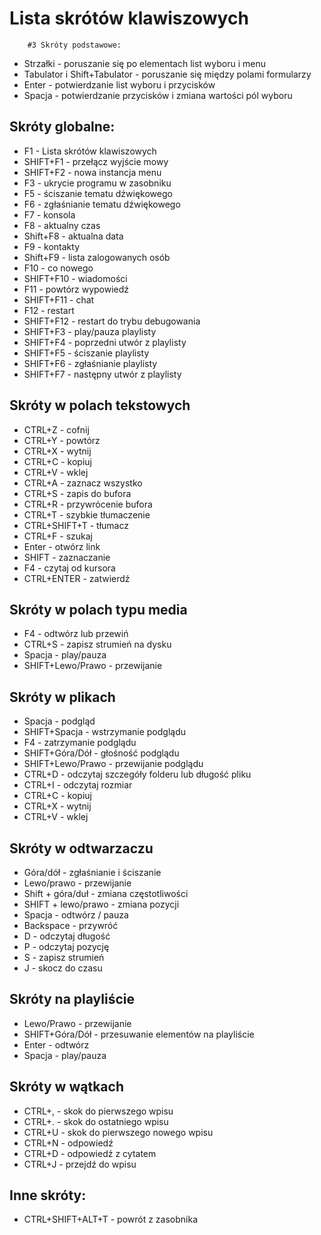 # Lista skrótów klawiszowych
        
        #3 Skróty podstawowe:
* Strzałki - poruszanie się po elementach list wyboru i menu
* Tabulator i Shift+Tabulator - poruszanie się między polami formularzy
* Enter - potwierdzanie list wyboru i przycisków
* Spacja - potwierdzanie przycisków i zmiana wartości pól wyboru

## Skróty globalne:
* F1 - Lista skrótów klawiszowych
* SHIFT+F1 - przełącz wyjście mowy
* SHIFT+F2 - nowa instancja menu
* F3 - ukrycie programu w zasobniku
* F5 - ściszanie tematu dźwiękowego
* F6 - zgłaśnianie tematu dźwiękowego
* F7 - konsola
* F8 - aktualny czas
* Shift+F8 - aktualna data
* F9 - kontakty
* Shift+F9 - lista zalogowanych osób
* F10 - co nowego
* SHIFT+F10 - wiadomości
* F11 - powtórz wypowiedź
* SHIFT+F11 - chat
* F12 - restart
* SHIFT+F12 - restart do trybu debugowania
* SHIFT+F3 - play/pauza playlisty
* SHIFT+F4 - poprzedni utwór z playlisty
* SHIFT+F5 - ściszanie playlisty
* SHIFT+F6 - zgłaśnianie playlisty
* SHIFT+F7 - następny utwór z playlisty

## Skróty w polach tekstowych
* CTRL+Z - cofnij
* CTRL+Y - powtórz
* CTRL+X - wytnij
* CTRL+C - kopiuj
* CTRL+V - wklej
* CTRL+A - zaznacz wszystko
* CTRL+S - zapis do bufora
* CTRL+R - przywrócenie bufora
* CTRL+T - szybkie tłumaczenie
* CTRL+SHIFT+T - tłumacz
* CTRL+F - szukaj
* Enter - otwórz link
* SHIFT - zaznaczanie
* F4 - czytaj od kursora
* CTRL+ENTER - zatwierdź

## Skróty w polach typu media
* F4 - odtwórz lub przewiń
* CTRL+S - zapisz strumień na dysku
* Spacja - play/pauza
* SHIFT+Lewo/Prawo - przewijanie

## Skróty w plikach
* Spacja - podgląd
* SHIFT+Spacja - wstrzymanie podglądu
* F4 - zatrzymanie podglądu
* SHIFT+Góra/Dół - głośność podglądu
* SHIFT+Lewo/Prawo - przewijanie podglądu
* CTRL+D - odczytaj szczegóły folderu lub długość pliku
* CTRL+I - odczytaj rozmiar
* CTRL+C - kopiuj
* CTRL+X - wytnij
* CTRL+V - wklej

## Skróty w odtwarzaczu
* Góra/dół - zgłaśnianie i ściszanie
* Lewo/prawo - przewijanie
* Shift + góra/duł - zmiana częstotliwości
* SHIFT + lewo/prawo - zmiana pozycji
* Spacja - odtwórz / pauza
* Backspace - przywróć
* D - odczytaj długość
* P - odczytaj pozycję
* S - zapisz strumień
* J - skocz do czasu

## Skróty na playliście
* Lewo/Prawo - przewijanie
* SHIFT+Góra/Dół - przesuwanie elementów na playliście
* Enter - odtwórz
* Spacja - play/pauza

## Skróty w wątkach
* CTRL+, - skok do pierwszego wpisu
* CTRL+. - skok do ostatniego wpisu
* CTRL+U - skok do pierwszego nowego wpisu
* CTRL+N - odpowiedź
* CTRL+D - odpowiedź z cytatem
* CTRL+J - przejdź do wpisu    

## Inne skróty:
* CTRL+SHIFT+ALT+T - powrót z zasobnika